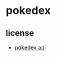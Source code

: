 # pokedex

## license

- [pokedex api](http://raw.githubusercontent.com/Biuni/PokemonGO-Pokedex/master/pokedex.json")

